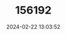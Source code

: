 ---
title: "156192"
category: "Saxurinator labiatus"
draft: false
date: 2024-02-22 13:03:52
languages:
  Croatian: ["Zatonski brakičar"]
  English: ["Zaton Cave Water Snail"]
---